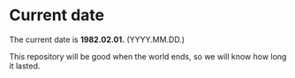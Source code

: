 # Current date

The current date is **1982.02.01.** (YYYY.MM.DD.)

This repository will be good when the world ends, so we will know how long it lasted.
